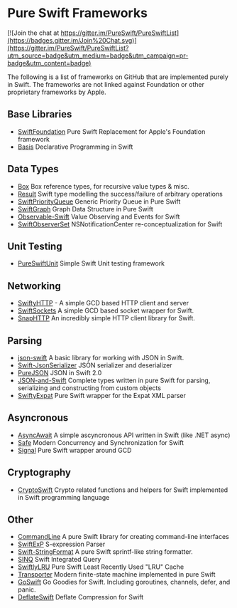 # Pure Swift Frameworks

[![Join the chat at https://gitter.im/PureSwift/PureSwiftList](https://badges.gitter.im/Join%20Chat.svg)](https://gitter.im/PureSwift/PureSwiftList?utm_source=badge&utm_medium=badge&utm_campaign=pr-badge&utm_content=badge)

The following is a list of frameworks on GitHub that are implemented purely in Swift. The frameworks are not linked against Foundation or other proprietary frameworks by Apple.

## Base Libraries
- [SwiftFoundation](https://github.com/PureSwift/SwiftFoundation) Pure Swift Replacement for Apple's Foundation framework
- [Basis](https://github.com/typelift/Basis) Declarative Programming in Swift

## Data Types
- [Box](https://github.com/robrix/Box) Box reference types, for recursive value types & misc.
- [Result](https://github.com/antitypical/Result) Swift type modelling the success/failure of arbitrary operations
- [SwiftPriorityQueue](https://github.com/davecom/SwiftPriorityQueue) Generic Priority Queue in Pure Swift
- [SwiftGraph](https://github.com/davecom/SwiftGraph) Graph Data Structure in Pure Swift
- [Observable-Swift](https://github.com/slazyk/Observable-Swift) Value Observing and Events for Swift
- [SwiftObserverSet](https://github.com/mikeash/SwiftObserverSet) NSNotificationCenter re-conceptualization for Swift

## Unit Testing
- [PureSwiftUnit](https://github.com/demmys/PureSwiftUnit) Simple Swift Unit testing framework

## Networking
- [SwiftyHTTP](https://github.com/AlwaysRightInstitute/SwiftyHTTP) - A simple GCD based HTTP client and server
- [SwiftSockets](https://github.com/AlwaysRightInstitute/SwiftSockets) A simple GCD based socket wrapper for Swift.
- [SnapHTTP](https://github.com/tidwall/SnapHTTP) An incredibly simple HTTP client library for Swift.

## Parsing
- [json-swift](https://github.com/owensd/json-swift) A basic library for working with JSON in Swift.
- [Swift-JsonSerializer](https://github.com/gfx/Swift-JsonSerializer) JSON serializer and deserializer
- [PureJSON](https://github.com/awesome404/PureJSON) JSON in Swift 2.0
- [JSON-and-Swift](https://github.com/einfachmensch/JSON-and-Swift) Complete types written in pure Swift for parsing, serializing and constructing from custom objects
- [SwiftyExpat](https://github.com/AlwaysRightInstitute/SwiftyExpat) Pure Swift wrapper for the Expat XML parser

## Asyncronous
- [AsyncAwait](https://github.com/awesome404/AsyncAwait) A simple ascyncronous API written in Swift (like .NET async)
- [Safe](https://github.com/tidwall/Safe) Modern Concurrency and Synchronization for Swift
- [Signal](https://github.com/blinker13/Signal) Pure Swift wrapper around GCD

## Cryptography
- [CryptoSwift](https://github.com/krzyzanowskim/CryptoSwift) Crypto related functions and helpers for Swift implemented in Swift programming language

## Other
- [CommandLine](https://github.com/jatoben/CommandLine) A pure Swift library for creating command-line interfaces
- [SwiftExP](https://github.com/mrackwitz/SwiftExP) S-expression Parser
- [Swift-StringFormat](https://github.com/gfx/Swift-StringFormat) A pure Swift sprintf-like string formatter.
- [SINQ](https://github.com/slazyk/SINQ) Swift Integrated Query
- [SwiftlyLRU](https://github.com/justinmfischer/SwiftlyLRU) Pure Swift Least Recently Used "LRU" Cache
- [Transporter](https://github.com/DenHeadless/Transporter) Modern finite-state machine implemented in pure Swift
- [GoSwift](https://github.com/tidwall/GoSwift) Go Goodies for Swift. Including goroutines, channels, defer, and panic.
- [DeflateSwift](https://github.com/tidwall/DeflateSwift) Deflate Compression for Swift
